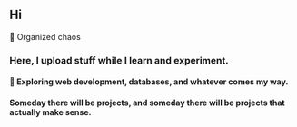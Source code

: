 ## Hi 

<!--
**managustin/managustin** is a ✨ _special_ ✨ repository because its `README.md` (this file) appears on your GitHub profile.

Here are some ideas to get you started:

- 🔭 I’m currently working on ...
-  I’m currently learning ...
- 👯 I’m looking to collaborate on ...
- 🤔 I’m looking for help with ...
- 💬 Ask me about ...
- 📫 How to reach me: ...
- 😄 Pronouns: ...
- ⚡ Fun fact: ...
-->

🦑 Organized chaos
### Here, I upload stuff while I learn and experiment.  
#### 🌱 Exploring web development, databases, and whatever comes my way.  
#### Someday there will be projects, and someday there will be projects that actually make sense.
